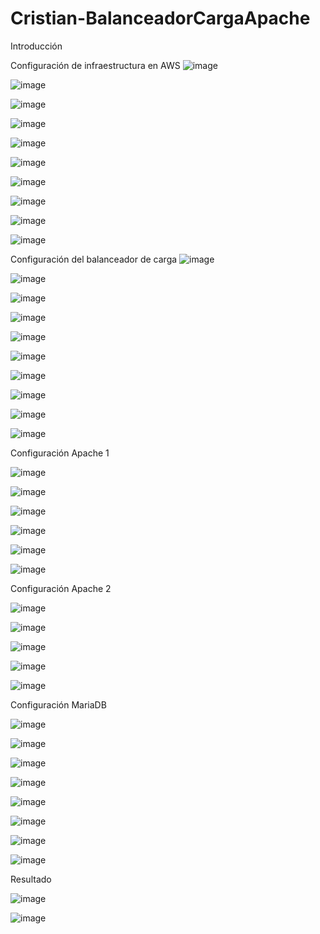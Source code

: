 # Cristian-BalanceadorCargaApache
Introducción

Configuración de infraestructura en AWS
![image](https://github.com/colival03/Cristian-BalanceadorCargaApache/assets/146434716/ac532f30-1c55-48a9-9970-f8e76995ce22)

![image](https://github.com/colival03/Cristian-BalanceadorCargaApache/assets/146434716/c1bab7bf-e055-4ddd-860a-3bb3d958db2a)

![image](https://github.com/colival03/Cristian-BalanceadorCargaApache/assets/146434716/67705cef-f3d4-4c98-a391-4dc66d328072)

![image](https://github.com/colival03/Cristian-BalanceadorCargaApache/assets/146434716/dbf3fd23-120c-485f-b6ac-aa880f597223)

![image](https://github.com/colival03/Cristian-BalanceadorCargaApache/assets/146434716/bb3c7083-a758-4551-b2d6-8c26d649c905)

![image](https://github.com/colival03/Cristian-BalanceadorCargaApache/assets/146434716/6ba6341b-9121-4676-a419-0d69cdfd8a46)

![image](https://github.com/colival03/Cristian-BalanceadorCargaApache/assets/146434716/5a7d974b-e6e8-4ce6-8234-864d0a7077e8)

![image](https://github.com/colival03/Cristian-BalanceadorCargaApache/assets/146434716/5f272a29-6458-4047-b685-5efbc41a668a)

![image](https://github.com/colival03/Cristian-BalanceadorCargaApache/assets/146434716/be562e73-685f-46c1-bec7-d109d08fd00c)

![image](https://github.com/colival03/Cristian-BalanceadorCargaApache/assets/146434716/9803ed37-4e94-470d-95f8-a07a8985c297)


Configuración del balanceador de carga
![image](https://github.com/colival03/Cristian-BalanceadorCargaApache/assets/146434716/cc6b1fd9-d50b-47f3-b202-8db1b46b4b97)

![image](https://github.com/colival03/Cristian-BalanceadorCargaApache/assets/146434716/4411fe26-1331-47c4-90f1-97e82749d9c5)

![image](https://github.com/colival03/Cristian-BalanceadorCargaApache/assets/146434716/ac721478-a76b-450b-a988-c1d1d503006d)

![image](https://github.com/colival03/Cristian-BalanceadorCargaApache/assets/146434716/3a777008-b32e-42bd-bd56-d1e135b98993)

![image](https://github.com/colival03/Cristian-BalanceadorCargaApache/assets/146434716/8e376885-a9a8-4b70-b500-5f7234504cdd)

![image](https://github.com/colival03/Cristian-BalanceadorCargaApache/assets/146434716/99975931-1e39-42e3-96a4-6d155ca7e1bf)

![image](https://github.com/colival03/Cristian-BalanceadorCargaApache/assets/146434716/80ec8833-3679-435b-aa9e-49285aab2f6f)

![image](https://github.com/colival03/Cristian-BalanceadorCargaApache/assets/146434716/841db77e-8ac8-4042-aab3-0f01e1b5b99c)

![image](https://github.com/colival03/Cristian-BalanceadorCargaApache/assets/146434716/d501c28e-82e4-4c07-9ba6-caf65b0a79d2)

![image](https://github.com/colival03/Cristian-BalanceadorCargaApache/assets/146434716/b247f4d0-d39b-40d0-a9f9-ba137bd8c007)

Configuración Apache 1

![image](https://github.com/colival03/Cristian-BalanceadorCargaApache/assets/146434716/89a57485-0dc4-4e2f-973f-0dbf100a4476)

![image](https://github.com/colival03/Cristian-BalanceadorCargaApache/assets/146434716/5257d64a-1506-4781-aab6-a3041d1d3917)

![image](https://github.com/colival03/Cristian-BalanceadorCargaApache/assets/146434716/9f451ceb-8d5c-4faf-b92b-75005b8890da)

![image](https://github.com/colival03/Cristian-BalanceadorCargaApache/assets/146434716/418b0d6d-bcc4-4041-9de4-db80c81aa542)

![image](https://github.com/colival03/Cristian-BalanceadorCargaApache/assets/146434716/24bdb01d-b9ff-4663-9db9-8f8db9f5a98b)

![image](https://github.com/colival03/Cristian-BalanceadorCargaApache/assets/146434716/4bc582b7-02e2-4cba-a22a-6e6db516059b)

Configuración Apache 2

![image](https://github.com/colival03/Cristian-BalanceadorCargaApache/assets/146434716/b79c766b-e683-4aa5-a105-29157fa33ed8)

![image](https://github.com/colival03/Cristian-BalanceadorCargaApache/assets/146434716/4e7565e6-aa13-40bf-8050-ab4b9e41ebc7)

![image](https://github.com/colival03/Cristian-BalanceadorCargaApache/assets/146434716/985c5237-c481-48c3-8d89-3853fa7aa350)

![image](https://github.com/colival03/Cristian-BalanceadorCargaApache/assets/146434716/025cba70-0e4f-4bcd-b673-553ff6114cd1)

![image](https://github.com/colival03/Cristian-BalanceadorCargaApache/assets/146434716/2eb47554-504f-4999-8233-ecbb7aefd43a)

Configuración MariaDB

![image](https://github.com/colival03/Cristian-BalanceadorCargaApache/assets/146434716/c65e327b-aab3-4534-8754-b692513229af)

![image](https://github.com/colival03/Cristian-BalanceadorCargaApache/assets/146434716/1fe9122a-d272-4ff6-9cff-52e590aa9489)

![image](https://github.com/colival03/Cristian-BalanceadorCargaApache/assets/146434716/13f2b1e6-ba8b-4c39-a36b-158190c12c66)

![image](https://github.com/colival03/Cristian-BalanceadorCargaApache/assets/146434716/ae7088bd-b859-494a-8d06-2d696a68665e)

![image](https://github.com/colival03/Cristian-BalanceadorCargaApache/assets/146434716/a86dc7c5-a67f-4d7d-aa52-3aebb80f704f)

![image](https://github.com/colival03/Cristian-BalanceadorCargaApache/assets/146434716/954a8df6-e7a2-4c43-85a5-9a2400d569f1)

![image](https://github.com/colival03/Cristian-BalanceadorCargaApache/assets/146434716/5592ba90-c98e-4f7d-8766-30c56ac29e2b)

![image](https://github.com/colival03/Cristian-BalanceadorCargaApache/assets/146434716/cb06437f-18b4-4c05-b1d6-041654457f3c)

Resultado 

![image](https://github.com/colival03/Cristian-BalanceadorCargaApache/assets/146434716/d9dcda1b-eff1-46b5-b206-d5b327bbf010)

![image](https://github.com/colival03/Cristian-BalanceadorCargaApache/assets/146434716/a841c8ee-68e2-4eb6-92dc-db1223345d68)
